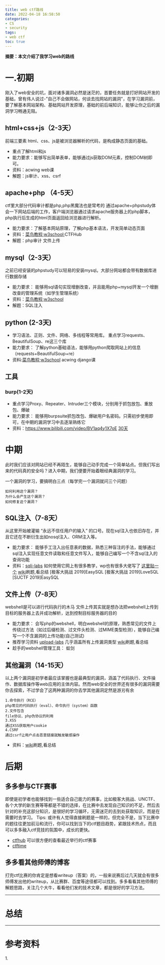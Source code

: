 ```yaml
---
title: web ctf路线
date: 2022-04-18 16:58:50
categories:
- CS
- security
tags:
- web ctf
toc: true
---
```

**摘要：本文介绍了我学习web的路线**
<!-- more -->
# 一.初期
刚入了web安全的坑，面对诸多漏洞必然是迷茫的，首要任务就是打好网站开发的基础，曾有伟人说过-"自己不会做网站，何谈去找网站的漏洞"，在学习漏洞前，要了解基本网站架构、基础网站开发原理，基础的前后端知识，能够让你之后的漏洞学习畅通无阻。

## html+css+js（2-3天）
前端三要素 html、css、js是被浏览器解析的代码，是构成静态页面的基础。
* 重点了解html和js
* 能力要求：能够写出简单表单，能够通过js获取DOM元素，控制DOM树即可。
* 资料：acwing web课 
* 解题：js审计、xss、csrf

## apache+php （4-5天）
ctf里大部分代码审计都是php,php黑魔法也是常考的
通过apache+phpstudy体会一下网站后端的工作，客户端浏览器通过请求apache服务器上的php脚本，php执行后生成的html页面返回给浏览器进行解析。
* 能力要求：了解基本网站原理，了解php基本语法，开发简单动态页面
* 资料：[菜鸟教程](https://www.runoob.com/);[w3school](https://www.w3school.com.cn/);CTFHub
* 解题：php审计 文件上传

## mysql（2-3天）
之前已经安装的phpstudy可以轻易的安装mysql。大部分网站都会带有数据库进行数据存储
* 能力要求： 能够用sql语句实现增删改查，并且能用php+mysql开发一个增删改查的管理系统（如学生管理系统）
* 资料：[菜鸟教程](https://www.runoob.com/);[w3school](https://www.w3school.com.cn/)
* 解题：SQL注入
## python (2-3天)
* 学习语法、正则、文件、网络、多线程等常用库。
  重点学习requests、BeautifulSoup、re这三个库
* 能力要求： 了解python基础语法，能够用python爬取网站上的信息（requests+BeautifulSoup+re）
* 资料:[菜鸟教程](https://www.runoob.com/);[w3school](https://www.w3school.com.cn/) acwing django课

## 工具
### burp(1-2天)
* 重点学习Proxy、Repeater、Intruder三个模块，分别用于抓包放包、重放包、爆破
* 能力要求： 能够用burpsuite抓包改包、爆破用户名密码。只需初步使用即可，在中期的漏洞学习中去逐渐熟练它
* 资料：https://www.bilibili.com/video/BV1aq4y1X7oE
[30天](https://bbs.pediy.com/thread-261931.htm)

# 中期
此时我们应该对网站已经不再陌生，能够自己动手完成一个简单站点。但我们写出来的代码真的安全吗？进入中期，我们便要开始着眼经典漏洞的学习。

一个漏洞的学习，要搞明白三点（每学完一个漏洞就问三个问题）
```
如何利用这个漏洞？
为什么会产生这个漏洞？
如何修复这个漏洞？
```
## SQL注入（7-8天）
从这里开始被灌输 “永远不信任用户的输入” 的口号。现在sql注入也依旧存在，并且它还在不断衍生出如nosql注入、ORM注入等。
* 能力要求： 能够手工注入出任意表的数据，熟悉三种盲注的手法，能够通过sql注入实现任意文件读取和任意文件写入，能够自己编写一个不含sql注入的查询功能
* 资料：[sqli-labs](https://github.com/Audi-1/sqli-labs) 如何使用它网上有很多教学，wp也有很多大佬写了 [这里贴一个](https://blog.csdn.net/wang_624/article/details/101913584)
[wiki](https://www.scuctf.com/ctfwiki/web/)刷题,看总结
[极客大挑战 2019]EasySQL
[极客大挑战 2019]LoveSQL
[SUCTF 2019]EasySQL

## 文件上传（7-8天）
webshell是可以进行代码执行的木马
文件上传其实就是想办法把webshell上传到目标的服务器上去并成功解析，达到控制目标服务器的目的
* 能力要求： 会写php的webshell，明白webshell的原理，熟悉常见的文件上传绕过方法（如过后缀检测、过文件头检测、过MIME类型检测），能够自己编写一个不含漏洞的上传功能(自己测试)
* 推荐学习资料
[upload-labs](https://github.com/c0ny1/upload-labs) 几乎涵盖所有上传漏洞类型
[wiki](https://www.scuctf.com/ctfwiki/web/)刷题,看总结
* 趁手的webshell管理工具： 蚁剑

## 其他漏洞（14-15天）
以上两个漏洞是初学者最应该掌握也是最典型的漏洞，涵盖了代码执行、文件操作、数据库操作等web应用的主体内容。然而web安全的世界还有很多的漏洞需要你去探索，不过学会了这两种漏洞的你去学其他漏洞定然是游刃有余
```
1.命令执行（RCE）
php常见的代码执行（eval）、命令执行（system）函数
2.文件包含
file协议、php伪协议的利用
3.XSS
通过XSS获取用户cookie
4.CSRF
通过csrf让用户点击恶意链接就触发敏感操作
```
* 资料：[wiki](https://www.scuctf.com/ctfwiki/web/)刷题,看总结

# 后期
## 多多参与CTF赛事
即使是初学者也能够找到一些适合自己能力的赛事，比如极客大挑战、UNCTF、各个大学的新生赛等等都是不错的选择，在比赛中去发现自己知识的不足，然后去针对的补充这部分知识，是很好的学习循环，无需迷茫的去到处获取知识，而是在需要时去学习。
Tips: 或许有人觉得直接刷题是一样的，但完全不是，当下比赛中的题往往更加前沿和流行，你可以找到当下的ctf题目趋势，紧跟技术热点，而且可以多多融入ctf竞技的氛围中，成长的更快。
* [ctfhub](https://www.ctfhub.com/#/index) 可以很方便的查看最近举行的ctf赛事
* [ctftime](https://ctftime.org/)

## 多多看其他师傅的博客
打完ctf比赛的你肯定是想看writeup（答案）的，一般来说赛后过几天就会有很多师傅发出他的writeup，从比赛群、百度等途径都可以找到。多多看看其他师傅的解题思路，关注几个大牛，看看他们发的技术文章，都是很好的学习方法。


---
# 总结

---
# 参考资料
1.[](https://www.cnblogs.com/b1ackc4t/p/15837008.html#%E5%A4%9A%E5%A4%9A%E7%9C%8B%E5%85%B6%E4%BB%96%E5%B8%88%E5%82%85%E7%9A%84%E5%8D%9A%E5%AE%A2)